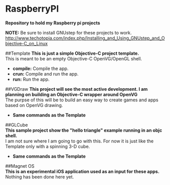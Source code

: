 RaspberryPI
===========

**Repository to hold my Raspberry pi projects**

**NOTE:** Be sure to install GNUstep for these projects to work.
http://www.techotopia.com/index.php/Installing_and_Using_GNUstep_and_Objective-C_on_Linux

##Template
**This is just a simple Objective-C project template.**   
This is meant to be an empty Objective-C OpenVG/OpenGL shell.
  * **compile:** Compile the app.
  * **crun:** Compile and run the app.
  * **run:** Run the app.

##VGDraw
**This project will see the most active development. I am planning on building an Objective-C wrapper around OpenVG**    
The purpse of this will be to build an easy way to create games and apps based on OpenVG drawing. 
  * **Same commands as the Template**

##GLCube  
**This sample project show the "hello triangle" example running in an objc shell.**  
I am not sure where I am going to go with this. For now it is just like the Template only with a spinning 3-D cube.   
  * **Same commands as the Template**   

##Magnet OS  
**This is an experimental iOS application used as an input for these apps.**  
Nothing has been done here yet. 
